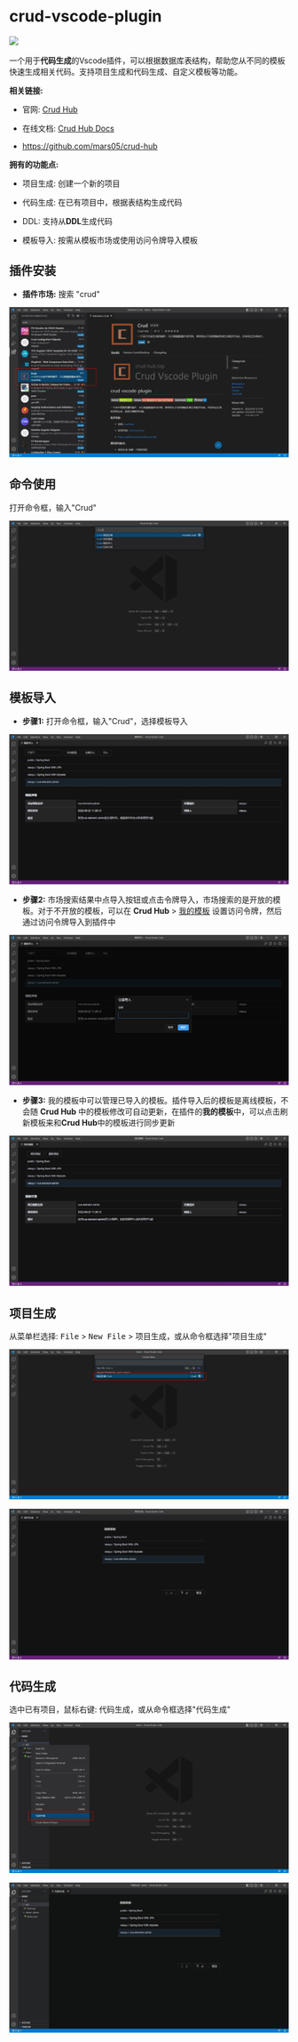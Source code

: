 # crud-vscode-plugin

![](./docs/crud-vscode-plugin.png)

一个用于**代码生成**的Vscode插件，可以根据数据库表结构，帮助您从不同的模板快速生成相关代码。支持项目生成和代码生成、自定义模板等功能。

**相关链接:**

- 官网: [Crud Hub](https://crud-hub.top/)

- 在线文档: [Crud Hub Docs](https://crud-hub.top/docs/)

- https://github.com/mars05/crud-hub

**拥有的功能点:**

- 项目生成: 创建一个新的项目

- 代码生成: 在已有项目中，根据表结构生成代码

- DDL: 支持从**DDL**生成代码

- 模板导入: 按需从模板市场或使用访问令牌导入模板

## 插件安装
- **插件市场:**  搜索 "crud"

![](./vscode/install.jpg)

## 命令使用

打开命令框，输入"Crud"

![](./vscode/mlk.jpg)
 
## 模板导入

- **步骤1:** 打开命令框，输入"Crud"，选择模板导入
 
![](./vscode/mbdr.jpg)


- **步骤2:** 市场搜索结果中点导入按钮或点击令牌导入，市场搜索的是开放的模板。对于不开放的模板，可以在 **Crud Hub** > [我的模板](https://crud-hub.top/#/mytemplate/template) 设置访问令牌，然后通过访问令牌导入到插件中

![](./vscode/lpdr.jpg)

- **步骤3:** 我的模板中可以管理已导入的模板。插件导入后的模板是离线模板，不会随 **Crud Hub** 中的模板修改可自动更新，在插件的**我的模板**中，可以点击刷新模板来和**Crud Hub**中的模板进行同步更新

![](./vscode/wdmb.jpg)

## 项目生成

从菜单栏选择: <kbd>File</kbd> > <kbd>New File</kbd> > <kbd>项目生成</kbd>，或从命令框选择"项目生成"

![](./vscode/xmsc.jpg)

![](./vscode/xmsc.gif)

## 代码生成

选中已有项目，鼠标右键: <kbd>代码生成</kbd>，或从命令框选择"代码生成"

![](./vscode/dmsc.jpg)

![](./vscode/dmsc.gif)